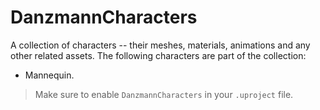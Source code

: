 # DanzmannCharacters
A collection of characters -- their meshes, materials, animations and any other related assets. The following characters are part of the collection:
* Mannequin.

> Make sure to enable `DanzmannCharacters` in your `.uproject` file.
